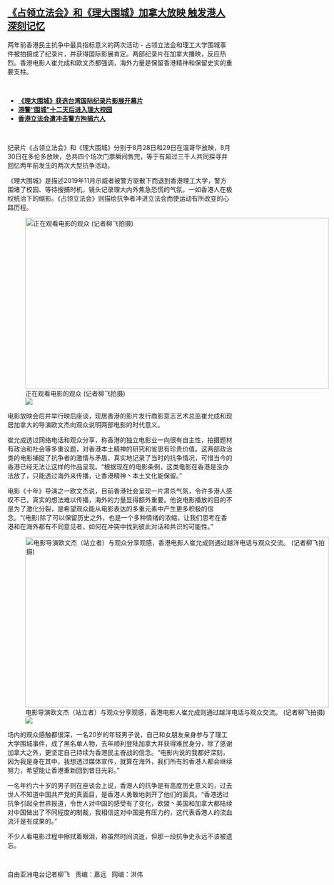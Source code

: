 <!--1630353128000-->
[《占领立法会》和《理大围城》加拿大放映  触发港人深刻记忆](https://www.rfa.org/mandarin/yataibaodao/gangtai/lf-08302021120030.html)
------

<p></p><p>两年前香港民主抗争中最具指标意义的两次活动 - 占领立法会和理工大学围城事件被拍摄成了纪录片，并获得国际影展肯定。两部纪录片在加拿大播映，反应热烈。香港电影人崔允成和欧文杰都强调，海外力量是保留香港精神和保留史实的重要支柱。</p><p><br/></p><ul><li><a href="https://www.rfa.org/mandarin/yataibaodao/gangtai/hx0324a-03242021064427.html"><strong>《理大围城》获选台湾国际纪录片影展开幕片</strong></a></li><li><strong><a href="https://www.rfa.org/mandarin/yataibaodao/gangtai/al-11282019112411.html">港警“围城”十二天后进入理大校园</a></strong></li><li><strong><a href="https://www.rfa.org/mandarin/yataibaodao/gangtai/yf2-11192014101039.html">香港立法会遭冲击警方拘捕六人</a></strong></li></ul><p><br/></p><p>纪录片《占领立法会》和《理大围城》分别于8月28日和29日在温哥华放映，8月30日在多伦多放映，总共四个场次门票瞬间售完，等于有超过三千人共同探寻并回忆两年前发生的两次大型抗争活动。</p><p>《理大围城》是描述2019年11月示威者被警方驱散下而退到香港理工大学，警方围堵了校园、等待搜捕时机，镜头记录理大内外焦急恐慌的气氛，一如香港人在极权统治下的缩影。《占领立法会》则描绘抗争者冲进立法会而使运动有所改变的心路历程。</p><p><figure class="image-richtext image-inline captioned" style="width:680px;"><img alt="正在观看电影的观众 (记者柳飞拍摄)" height="383" src="https://www.rfa.org/mandarin/yataibaodao/gangtai/lf-08302021120030.html/3.jpg/@@images/ff9bcfec-8df1-415b-ab40-b4b2baf357c7.jpeg" title="3.jpg" width="680"/><figcaption class="image-caption">正在观看电影的观众 (记者柳飞拍摄)</figcaption><small></small><div id="zoomattribute"><a data-caption="正在观看电影的观众 (记者柳飞拍摄)" data-fancybox="" href="https://www.rfa.org/mandarin/yataibaodao/gangtai/lf-08302021120030.html/3.jpg" id="single_image" title="正在观看电影的观众 (记者柳飞拍摄)"><img src="/++plone++rfa-resources/img/icon-zoom.png"/></a></div></figure></p><p>电影放映会后并举行映后座谈，现居香港的影片发行商影意志艺术总监崔允成和现居加拿大的导演欧文杰向观众说明两部电影的时代意义。</p><p>崔允成透过网络电话和观众分享，称香港的独立电影业一向很有自主性，拍摄题材有政治和社会等多重议题，对香港本土精神的研究和省思有珍贵价值。这两部政治类的电影捕捉了抗争者的激情与矛盾，真实地记录了当时的抗争情况，可惜当今的香港已经无法让这样的作品呈现。“根据现在的电影条例，这类电影在香港是没办法放了，只能透过海外来传播，让香港精神丶本土文化能保留。”</p><p>电影《十年》导演之一欧文杰说，目前香港社会呈现一片肃杀气氛，令许多港人感叹不已，真实的想法难以传播，海外的力量显得额外重要。他说电影播放的目的不是为了激化分裂，是希望观众能从电影表达的多重元素中产生更多积极的信念。“(电影)除了可以保留历史之外，也是一个多种情绪的浓缩，让我们思考在香港和在海外都有不同意见者，如何在冲突中找到彼此对话和共识的可能性。”</p><p><figure class="image-richtext image-inline captioned" style="width:680px;"><img alt="电影导演欧文杰（站立者）与观众分享观感，香港电影人崔允成则通过越洋电话与观众交流。 (记者柳飞拍摄)" height="382" src="https://www.rfa.org/mandarin/yataibaodao/gangtai/lf-08302021120030.html/2.jpg/@@images/44d2f3c2-27e5-4e71-b240-922ed234913e.jpeg" title="2.jpg" width="680"/><figcaption class="image-caption">电影导演欧文杰（站立者）与观众分享观感，香港电影人崔允成则通过越洋电话与观众交流。 (记者柳飞拍摄)</figcaption><small></small><div id="zoomattribute"><a data-caption="电影导演欧文杰（站立者）与观众分享观感，香港电影人崔允成则通过越洋电话与观众交流。 (记者柳飞拍摄)" data-fancybox="" href="https://www.rfa.org/mandarin/yataibaodao/gangtai/lf-08302021120030.html/2.jpg" id="single_image" title="电影导演欧文杰（站立者）与观众分享观感，香港电影人崔允成则通过越洋电话与观众交流。 (记者柳飞拍摄)"><img src="/++plone++rfa-resources/img/icon-zoom.png"/></a></div></figure></p><p>场内的观众感触都很深，一名20岁的年轻男子说，自己和女朋友亲身参与了理工大学围城事件，成了黑名单人物，去年顺利登陆加拿大并获得难民身分，除了感谢加拿大之外，更坚定自己持续为香港民主奋战的信念。“电影内说的我都好深刻，因为我是身在其中，我想透过媒体宣传，就算在海外，我们所有的香港人都会继续努力，希望能让香港重新回到昔日光彩。”</p><p>一名年约六十岁的男子则在座谈会上说，香港人的抗争是有高度历史意义的，过去世人不知道中国共产党的真面目，是香港人勇敢地剥开了他们的面具。“香港透过抗争引起全世界报道，令世人对中国的感受有了变化，欧盟丶美国和加拿大都陆续对中国做出了不同程度的制裁，我相信这对中国是有压力的，这代表香港人的流血流汗是有成果的。”</p><p>不少人看电影过程中擦拭着眼泪，称虽然时间流逝，但那一段抗争史永远不该被遗忘。</p><p><br/></p><p>自由亚洲电台记者柳飞   责编：嘉远   网编：洪伟<strong></strong></p>
